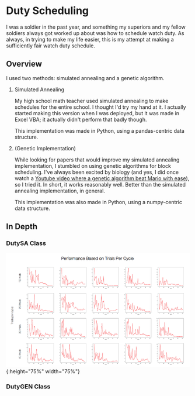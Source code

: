# Duty Scheduling
I was a soldier in the past year, and something my superiors and my fellow soldiers always got worked up about was how to schedule watch duty. As always, in trying to make my life easier, this is my attempt at making a sufficiently fair watch duty schedule. 

## Overview
I used two methods: simulated annealing and a genetic algorithm. 

1. Simulated Annealing

   My high school math teacher used simulated annealing to make schedules for the entire school. I thought I'd try my hand at it. I actually started making this version when I was deployed, but it was made in Excel VBA; it actually didn't perform that badly though.

   This implementation was made in Python, using a pandas-centric data structure.

2. (Genetic Implementation)

   While looking for papers that would improve my simulated annealing implementation, I stumbled on using genetic algorithms for block scheduling. I've always been excited by biology (and yes, I did once watch a [Youtube video where a genetic algorithm beat Mario with ease](https://www.youtube.com/watch?v=qv6UVOQ0F44 "Genetically superior Mario video")), so I tried it. In short, it works reasonably well. Better than the simulated annealing implementation, in general.

   This implementation was also made in Python, using a numpy-centric data structure.

## In Depth
### DutySA Class

![alt text](https://github.com/ajeon66/scheduling/blob/master/images/results/combined.png "Performance Based on Trials Per Cycle") {:height="75%" width="75%"}

### DutyGEN Class




